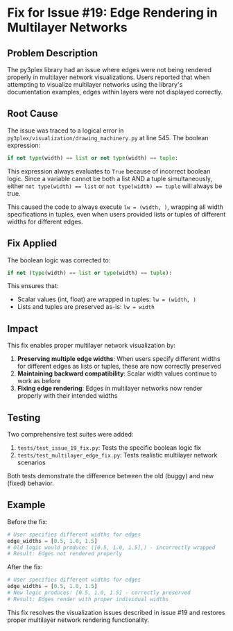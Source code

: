# Fix for Issue #19: Edge Rendering in Multilayer Networks

## Problem Description

The py3plex library had an issue where edges were not being rendered properly in multilayer network visualizations. Users reported that when attempting to visualize multilayer networks using the library's documentation examples, edges within layers were not displayed correctly.

## Root Cause

The issue was traced to a logical error in `py3plex/visualization/drawing_machinery.py` at line 545. The boolean expression:

```python
if not type(width) == list or not type(width) == tuple:
```

This expression always evaluates to `True` because of incorrect boolean logic. Since a variable cannot be both a list AND a tuple simultaneously, either `not type(width) == list` or `not type(width) == tuple` will always be true.

This caused the code to always execute `lw = (width, )`, wrapping all width specifications in tuples, even when users provided lists or tuples of different widths for different edges.

## Fix Applied

The boolean logic was corrected to:

```python
if not (type(width) == list or type(width) == tuple):
```

This ensures that:
- Scalar values (int, float) are wrapped in tuples: `lw = (width, )`
- Lists and tuples are preserved as-is: `lw = width`

## Impact

This fix enables proper multilayer network visualization by:

1. **Preserving multiple edge widths**: When users specify different widths for different edges as lists or tuples, these are now correctly preserved
2. **Maintaining backward compatibility**: Scalar width values continue to work as before
3. **Fixing edge rendering**: Edges in multilayer networks now render properly with their intended widths

## Testing

Two comprehensive test suites were added:

1. `tests/test_issue_19_fix.py`: Tests the specific boolean logic fix
2. `tests/test_multilayer_edge_fix.py`: Tests realistic multilayer network scenarios

Both tests demonstrate the difference between the old (buggy) and new (fixed) behavior.

## Example

Before the fix:
```python
# User specifies different widths for edges
edge_widths = [0.5, 1.0, 1.5]
# Old logic would produce: ([0.5, 1.0, 1.5],) - incorrectly wrapped
# Result: Edges not rendered properly
```

After the fix:
```python
# User specifies different widths for edges  
edge_widths = [0.5, 1.0, 1.5]
# New logic produces: [0.5, 1.0, 1.5] - correctly preserved
# Result: Edges render with proper individual widths
```

This fix resolves the visualization issues described in issue #19 and restores proper multilayer network rendering functionality.
